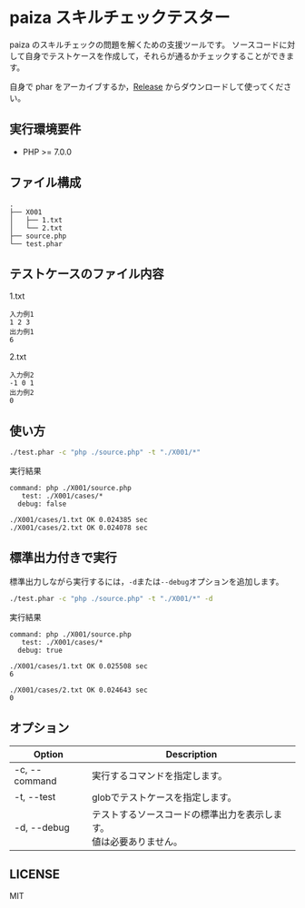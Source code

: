 # paiza スキルチェックテスター

paiza のスキルチェックの問題を解くための支援ツールです。
ソースコードに対して自身でテストケースを作成して，それらが通るかチェックすることができます。

自身で phar をアーカイブするか，[Release](https://github.com/hiroiku/paiza-tester/releases) からダウンロードして使ってください。

## 実行環境要件

- PHP >= 7.0.0

## ファイル構成

```
.
├── X001
│   ├── 1.txt
│   └── 2.txt
├── source.php
└── test.phar
```

## テストケースのファイル内容

1.txt

```
入力例1
1 2 3
出力例1
6
```

2.txt

```
入力例2
-1 0 1
出力例2
0
```

## 使い方

```sh
./test.phar -c "php ./source.php" -t "./X001/*"
```

実行結果

```
command: php ./X001/source.php
   test: ./X001/cases/*
  debug: false

./X001/cases/1.txt OK 0.024385 sec
./X001/cases/2.txt OK 0.024078 sec
```

## 標準出力付きで実行

標準出力しながら実行するには，`-d`または`--debug`オプションを追加します。

```sh
./test.phar -c "php ./source.php" -t "./X001/*" -d
```

実行結果

```
command: php ./X001/source.php
   test: ./X001/cases/*
  debug: true

./X001/cases/1.txt OK 0.025508 sec
6

./X001/cases/2.txt OK 0.024643 sec
0
```

## オプション

| Option | Description |
| --- | --- |
| -c, --command | 実行するコマンドを指定します。|
| -t, --test | globでテストケースを指定します。 |
| -d, --debug | テストするソースコードの標準出力を表示します。<br>値は必要ありません。 |

## LICENSE

MIT
